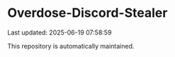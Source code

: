 # Overdose-Discord-Stealer

Last updated: 2025-06-19 07:58:59

This repository is automatically maintained.
